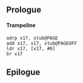 ## Prologue

#### Trampoline

```
adrp x17, stub@PAGE
add x17, x17, stub@PAGEOFF
ldr x17, [x17, #0]
br x17
```

## Epilogue
